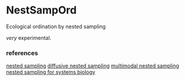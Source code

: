 NestSampOrd
===========

Ecological ordination by nested sampling

*very* experimental.

### references

[nested sampling](http://ba.stat.cmu.edu/journal/2006/vol01/issue04/skilling.pdf)
[diffusive nested sampling](http://arxiv.org/abs/0912.2380)
[multimodal nested sampling](http://arxiv.org/abs/0704.3704)
[nested sampling for systems biology](http://www.biomedcentral.com/1752-0509/7/72)
